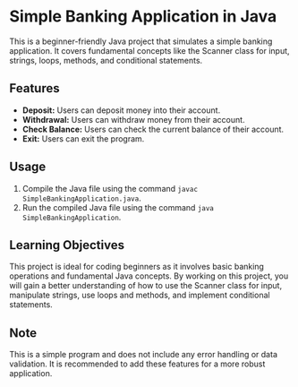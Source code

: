 # Simple Banking Application in Java

This is a beginner-friendly Java project that simulates a simple banking application. It covers fundamental concepts like the Scanner class for input, strings, loops, methods, and conditional statements.

## Features

- **Deposit:** Users can deposit money into their account.
- **Withdrawal:** Users can withdraw money from their account.
- **Check Balance:** Users can check the current balance of their account.
- **Exit:** Users can exit the program.

## Usage

1. Compile the Java file using the command `javac SimpleBankingApplication.java`.
2. Run the compiled Java file using the command `java SimpleBankingApplication`.

## Learning Objectives

This project is ideal for coding beginners as it involves basic banking operations and fundamental Java concepts. By working on this project, you will gain a better understanding of how to use the Scanner class for input, manipulate strings, use loops and methods, and implement conditional statements.

## Note

This is a simple program and does not include any error handling or data validation. It is recommended to add these features for a more robust application.